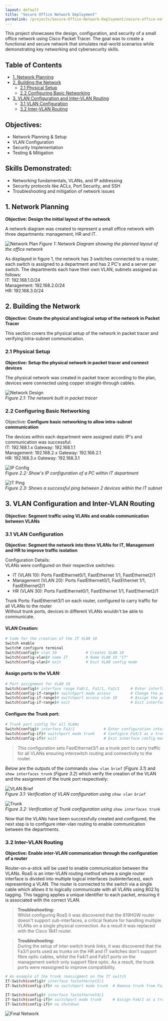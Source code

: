 ```yaml
---
layout: default
title: "Secure Office Network Deployment"
permalink: /projects/Secure-Office-Network-Deployment/secure-office-network-deployment
---
```


This project showcases the design, configuration, and security of a small office network using Cisco Packet Tracer. The goal was to create a functional and secure network that simulates real-world scenarios while demonstrating key networking and cybersecurity skills.

## Table of Contents
- [1. Network Planning](#1-network-planning)
- [2. Building the Network](#2-building-the-network)
  - [2.1 Physical Setup](#21-physical-setup)
  - [2.2 Configuring Basic Networking](#22-configuring-basic-networking)
- [3. VLAN Configuration and Inter-VLAN Routing](#3-vlan-configuration-and-inter-vlan-routing)
  - [3.1 VLAN Configuration](#31-vlan-configuration)
  - [3.2 Inter-VLAN Routing](#32-inter-vlan-routing)

## Objectives:
- Network Planning & Setup
- VLAN Configuration
- Security Implementation
- Testing & Mitigation

## Skills Demonstrated:
- Networking fundamentals, VLANs, and IP addressing
- Security protocols like ACLs, Port Security, and SSH
- Troubleshooting and mitigation of network issues

## 1. Network Planning

**Objective: Design the initial layout of the network**

A network diagram was created to represent a small office network with three departments: management, HR and IT.

![Network Plan](/assets/images/network-plan.png)
*Figure 1: Network Diagram showing the planned layout of the office network*

As displayed in figure 1, the network has 3 switches connected to a router, each switch is assigned to a department and has 2 PC's and a server per switch. The departments each have their own VLAN, subnets assigned as follows:  
IT: 192.168.1.0/24  
Management: 192.168.2.0/24  
HR: 192.168.3.0/24

## 2. Building the Network

**Objective: Create the physical and logical setup of the network in Packet Tracer**

This section covers the physical setup of the network in packet tracer and verifying intra-subnet communication.

### 2.1 Physical Setup

**Objective: Setup the physical network in packet tracer and connect devices**

The physical network was created in packet tracer according to the plan, devices were connected using copper straight-through cables.

![Network Design](/assets/images/network-design.png)<br>
*Figure 2.1: The network built in packet tracer*

### 2.2 Configuring Basic Networking

Objective: **Configure basic networking to allow intra-subnet communication**

The devices within each department were assigned static IP's and communication was successful:  
IT: 192.168.1.x  Gateway: 192.168.1.1  
Management: 192.168.2.x  Gateway: 192.168.2.1  
HR: 192.168.3.x  Gateway: 192.168.3.1  

![IP Config](/assets/images/IP-config.png)<br>
*Figure 2.2: Show's IP configuration of a PC within IT department*

![IT Ping](/assets/images/IT-ping.png)<br>
*Figure 2.3: Shows a successful ping between 2 devices within the IT subnet*

## 3. VLAN Configuration and Inter-VLAN Routing
 
**Objective: Segment traffic using VLANs and enable communication between VLANs**

### 3.1 VLAN Configuration

**Objective: Segment the network into three VLANs for IT, Management and HR to improve traffic isolation**

Configuration Details:  
VLANs were configured on their respective switches:
- IT (VLAN 10): Ports FastEthernet0/1, FastEthernet 1/1, FastEthernet2/1  
- Management (VLAN 20): Ports FastEthernet0/1, FastEthernet 1/1, FastEthernet2/1  
- HR (VLAN 30): Ports FastEthernet0/1, FastEthernet 1/1, FastEthernet2/1  

Trunk Ports: FastEthernet3/1 on each router, configured to carry traffic for all VLANs to the router  
Without trunk ports, devices in different VLANs wouldn't be able to communicate.

#### VLAN Creation:

```bash
# Code for the creation of the IT VLAN 10
Switch enable
Switch# configure terminal
Switch(config)# vlan 10             # Creates VLAN 10
Switch(config-vlan)# name IT        # Name VLAN 10 "IT"
Switch(config-vlan)# exit           # Exit VLAN config mode

```

#### Assign ports to the VLAN:

```bash
# Port assignment for VLAN 10
Switch(config)# interface range Fa0/1, Fa1/1, Fa2/1     # Enter interface config mode for the 3 ports
Switch(config-if-range)# switchport mode access         # Change the port mode to access
Switch(config-if-range)# switchport access vlan 10      # Assign the ports to VLAN 10  
Switch(config-if-range)# exit                           # Exit interface config

```

#### Configure the Trunk port:

```bash
# Trunk port config for all VLANs
Switch(config)# interface Fa3/1             # Enter configuration interface for port Fa3/1
Switch(config-if)# switchport mode trunk    # Configure Fa3/1 as a trunk
Switch(config-if)# exit                     # Exit interface config mode

```  

> This configuration sets FastEthernet3/1 as a trunk port to carry traffic for all VLANs ensuring interswitch routing and connectivity to the router.


Below are the outputs of the commands `show vlan brief` (*Figure 3.1*) and `show interfaces trunk` (*Figure 3.2*) which verify the creation of the VLAN and the assignment of the trunk port respectively:

![VLAN Brief](/assets/images/VLAN-brief.png)<br>
*Figure 3.1: Verification of VLAN configuration using `show vlan brief`*

![Trunk](/assets/images/trunk.png)<br>
*Figure 3.2: Verification of Trunk configuration using `show interfaces trunk`*

Now that the VLANs have been successfully created and configured, the next step is to configure inter-vlan routing to enable communication between the departments.

### 3.2 Inter-VLAN Routing

**Objective: Enable inter-VLAN communication through the configuration of a router**

Router-on-a-stick will be used to enable communication between the VLANs. RoaS is an inter-VLAN routing method where a single router interface is divided into multiple logical interfaces (subinterfaces), each representing a VLAN. The router is connected to the switch via a single cable which allows it to logically communicate with all VLANs using 802.1q tagging. This tagging applies a unique identifier to each packet, ensuring it is associated with the correct VLAN.

> **Troubleshooting:**  
Whilst configuring RoaS it was discovered that the 819HGW router doesn't support sub-interfaces, a critical feature for handling multiple VLANs on a single physical connection. As a result it was replaced with the Cisco 1841 router.

> **Troubleshooting:**  
During the setup of inter-switch trunk links, it was discovered that the Fa3/1 ports used as trunks on the HR and IT switches don't support fibre optic cables, whilst the Fa4/1 and Fa5/1 ports on the management switch only support fibre optic. As a result, the trunk ports were reassigned to improve compatibility.

```bash
# An example of the trunk reassigment on the IT switch
IT-Switch(config)# interface fastethernet3/1
IT-Switch(config-if)# no switchport mode trunk  # Remove trunk from Fa3/1

IT-Switch(config)# interface fastethernet4/1
IT-Switch(config-if)# switchport mode trunk     # Assign Fa4/1 as a trunk
IT-Switch(config-if)# no shutdown
```

![Final Network](/assets/images/final-network.png)<br>